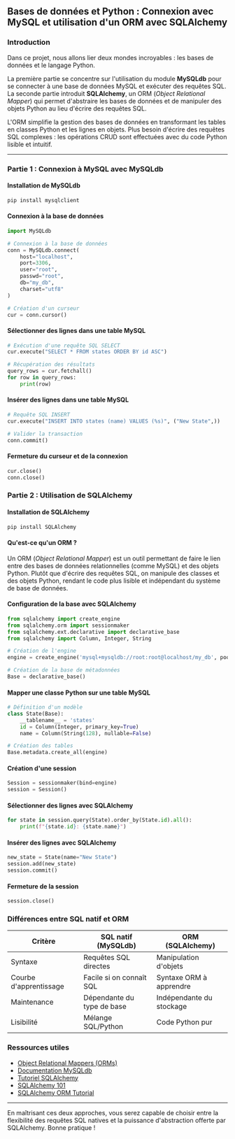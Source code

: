 ## Bases de données et Python : Connexion avec MySQL et utilisation d'un ORM avec SQLAlchemy

### Introduction
Dans ce projet, nous allons lier deux mondes incroyables : les bases de données et le langage Python. 

La première partie se concentre sur l'utilisation du module **MySQLdb** pour se connecter à une base de données MySQL et exécuter des requêtes SQL. 
La seconde partie introduit **SQLAlchemy**, un ORM (*Object Relational Mapper*) qui permet d'abstraire les bases de données et de manipuler des objets Python au lieu d'écrire des requêtes SQL.

L'ORM simplifie la gestion des bases de données en transformant les tables en classes Python et les lignes en objets. Plus besoin d'écrire des requêtes SQL complexes : les opérations CRUD sont effectuées avec du code Python lisible et intuitif.

---

### Partie 1 : Connexion à MySQL avec MySQLdb

#### Installation de MySQLdb
```bash
pip install mysqlclient
```

#### Connexion à la base de données
```python
import MySQLdb

# Connexion à la base de données
conn = MySQLdb.connect(
    host="localhost",
    port=3306,
    user="root",
    passwd="root",
    db="my_db",
    charset="utf8"
)

# Création d'un curseur
cur = conn.cursor()
```

#### Sélectionner des lignes dans une table MySQL
```python
# Exécution d'une requête SQL SELECT
cur.execute("SELECT * FROM states ORDER BY id ASC")

# Récupération des résultats
query_rows = cur.fetchall()
for row in query_rows:
    print(row)
```

#### Insérer des lignes dans une table MySQL
```python
# Requête SQL INSERT
cur.execute("INSERT INTO states (name) VALUES (%s)", ("New State",))

# Valider la transaction
conn.commit()
```

#### Fermeture du curseur et de la connexion
```python
cur.close()
conn.close()
```

### Partie 2 : Utilisation de SQLAlchemy

#### Installation de SQLAlchemy
```bash
pip install SQLAlchemy
```

#### Qu'est-ce qu'un ORM ?
Un ORM (*Object Relational Mapper*) est un outil permettant de faire le lien entre des bases de données relationnelles (comme MySQL) et des objets Python. Plutôt que d'écrire des requêtes SQL, on manipule des classes et des objets Python, rendant le code plus lisible et indépendant du système de base de données.

#### Configuration de la base avec SQLAlchemy
```python
from sqlalchemy import create_engine
from sqlalchemy.orm import sessionmaker
from sqlalchemy.ext.declarative import declarative_base
from sqlalchemy import Column, Integer, String

# Création de l'engine
engine = create_engine('mysql+mysqldb://root:root@localhost/my_db', pool_pre_ping=True)

# Création de la base de métadonnées
Base = declarative_base()
```

#### Mapper une classe Python sur une table MySQL
```python
# Définition d'un modèle
class State(Base):
    __tablename__ = 'states'
    id = Column(Integer, primary_key=True)
    name = Column(String(128), nullable=False)

# Création des tables
Base.metadata.create_all(engine)
```

#### Création d'une session
```python
Session = sessionmaker(bind=engine)
session = Session()
```

#### Sélectionner des lignes avec SQLAlchemy
```python
for state in session.query(State).order_by(State.id).all():
    print(f"{state.id}: {state.name}")
```

#### Insérer des lignes avec SQLAlchemy
```python
new_state = State(name="New State")
session.add(new_state)
session.commit()
```

#### Fermeture de la session
```python
session.close()
```

### Différences entre SQL natif et ORM
| Critère             | SQL natif (MySQLdb) | ORM (SQLAlchemy)     |
|---------------------|--------------------|---------------------|
| Syntaxe              | Requêtes SQL directes | Manipulation d'objets |
| Courbe d'apprentissage | Facile si on connaît SQL | Syntaxe ORM à apprendre |
| Maintenance         | Dépendante du type de base | Indépendante du stockage |
| Lisibilité          | Mélange SQL/Python | Code Python pur     |

### Ressources utiles
- [Object Relational Mappers (ORMs)](https://www.fullstackpython.com/object-relational-mappers-orms.html)
- [Documentation MySQLdb](https://mysqlclient.readthedocs.io/)
- [Tutoriel SQLAlchemy](https://docs.sqlalchemy.org/en/13/orm/tutorial.html)
- [SQLAlchemy 101](https://overiq.com/sqlalchemy-101/)
- [SQLAlchemy ORM Tutorial](https://auth0.com/blog/sqlalchemy-orm-tutorial-for-python-developers/)

---

En maîtrisant ces deux approches, vous serez capable de choisir entre la flexibilité des requêtes SQL natives et la puissance d'abstraction offerte par SQLAlchemy. Bonne pratique !

